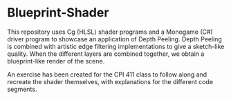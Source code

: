 # Blueprint-Shader
This repository uses Cg (HLSL) shader programs and a Monogame (C#) driver program to showcase an application of Depth Peeling. Depth Peeling is combined with artistic edge filtering implementations to give a sketch-like quality. When the different layers are combined together, we obtain a blueprint-like render of the scene. 

An exercise has been created for the CPI 411 class to follow along and recreate the shader themselves, with explanations for the different code segments.
